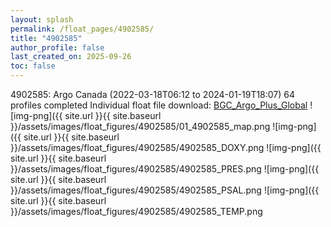 ```yaml
---
layout: splash
permalink: /float_pages/4902585/
title: "4902585"
author_profile: false
last_created_on: 2025-09-26
toc: false
---
```

 
4902585: Argo Canada (2022-03-18T06:12 to 2024-01-19T18:07)
64 profiles completed
Individual float file download: [BGC_Argo_Plus_Global](https://ftp.soest.hawaii.edu/bgc_argo_plus/Individual_Floats/outliers_removed/4902585_Sprof_processed.nc)
![img-png]({{ site.url }}{{ site.baseurl }}/assets/images/float_figures/4902585/01_4902585_map.png
![img-png]({{ site.url }}{{ site.baseurl }}/assets/images/float_figures/4902585/4902585_DOXY.png
![img-png]({{ site.url }}{{ site.baseurl }}/assets/images/float_figures/4902585/4902585_PRES.png
![img-png]({{ site.url }}{{ site.baseurl }}/assets/images/float_figures/4902585/4902585_PSAL.png
![img-png]({{ site.url }}{{ site.baseurl }}/assets/images/float_figures/4902585/4902585_TEMP.png
